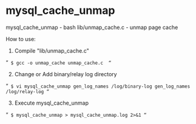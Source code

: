 # mysql_cache_unmap

mysql_cache_unmap - bash
lib/unmap_cache.c - unmap page cache
 
How to use:
1. Compile "lib/unmap_cache.c" 

“`
$ gcc -o unmap_cache unmap_cache.c 
“`

2. Change or Add binary/relay log directory

“`
$ vi mysql_cache_unmap
  gen_log_names /log/binary-log
  gen_log_names /log/relay-log
“`

3. Execute mysql_cache_unmap

“`
$ mysql_cache_unmap > mysql_cache_unmap.log 2>&1
“`
